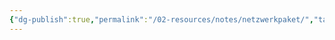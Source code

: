 ```yaml
---
{"dg-publish":true,"permalink":"/02-resources/notes/netzwerkpaket/","tags":["empty","netzwerk/paket"],"noteIcon":"","updated":"2024-07-17T15:43:36.000+02:00"}
---
```



